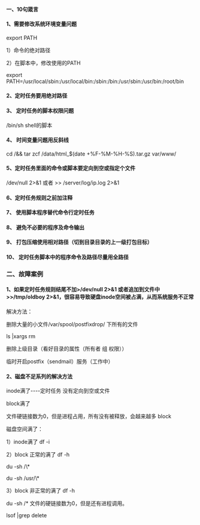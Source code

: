 #### 一、10句箴言

#### 1、需要修改系统环境变量问题

export PATH

1）命令的绝对路径

2）在脚本中，修改使用的PATH

export PATH=/usr/local/sbin:/usr/local/bin:/sbin:/bin:/usr/sbin:/usr/bin:/root/bin

#### 2、定时任务要用绝对路径

#### 3、 定时任务的脚本权限问题

/bin/sh shell的脚本

#### 4、 时间变量问题用反斜线

cd /&& tar zcf /data/html\_$\(date +\%F-\%M-\%H-%S\).tar.gz var/www/

#### 5、定时任务里面的命令或脚本要定向到空或指定个文件

/dev/null 2&gt;&1 或者 &gt;&gt; /server/log/ip.log 2&gt;&1

#### 6、定时任务规则之前加注释

#### 7、 使用脚本程序替代命令行定时任务

#### 8、 避免不必要的程序及命令输出

#### 9、 打包压缩使用相对路径（切到目录目录的上一级打包目标）

#### 10、 定时任务脚本中的程序命令及路径尽量用全路径

### 二、故障案例

#### 1、如果定时任务规则结尾不加&gt;/dev/null 2&gt;&1 或者追加到文件中&gt;&gt;/tmp/oldboy 2&gt;&1，很容易导致硬盘inode空间被占满，从而系统服务不正常

解决方法：

删除大量的小文件/var/spool/postfixdrop/ 下所有的文件

ls \|xargs rm

删除上级目录（看好目录的属性（所有者 组 权限））

临时开启postfix（sendmail）服务（工作中）

#### 2、磁盘不足系列的解决方法

inode满了----定时任务 没有定向到空或文件

block满了

文件硬链接数为0，但是进程占用，所有没有被释放，会越来越多 block

磁盘空间满了：

1）inode满了 df -i

2）block 正常的满了 df -h

du -sh /\\*

du -sh /usr/\\*

3）block 非正常的满了 df -h

du -sh /\* 文件的硬链接数为0，但是还有进程调用。

lsof \|grep delete



